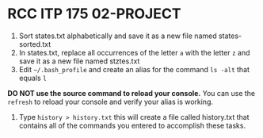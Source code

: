 # RCC ITP 175 02-PROJECT

1. Sort states.txt alphabetically and save it as a new file named states-sorted.txt
1. In states.txt, replace all occurrences of the letter `a` with the letter `z` and save it as a new file named stztes.txt
1. Edit `~/.bash_profile` and create an alias for the command `ls -alt` that equals `l`

**DO NOT use the source command to reload your console.** You can use the `refresh` to reload your console and verify your alias is working.

1. Type `history > history.txt` this will create a file called history.txt that contains all of the commands you entered to accomplish these tasks.
